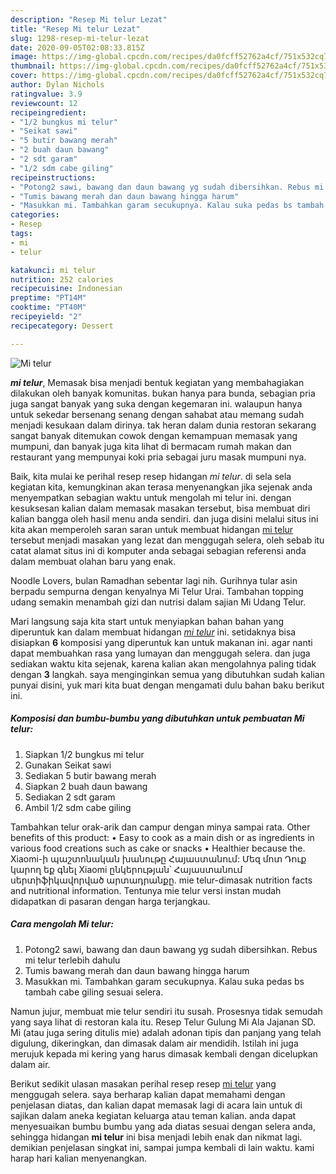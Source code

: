 ```yaml
---
description: "Resep Mi telur Lezat"
title: "Resep Mi telur Lezat"
slug: 1298-resep-mi-telur-lezat
date: 2020-09-05T02:08:33.815Z
image: https://img-global.cpcdn.com/recipes/da0fcff52762a4cf/751x532cq70/mi-telur-foto-resep-utama.jpg
thumbnail: https://img-global.cpcdn.com/recipes/da0fcff52762a4cf/751x532cq70/mi-telur-foto-resep-utama.jpg
cover: https://img-global.cpcdn.com/recipes/da0fcff52762a4cf/751x532cq70/mi-telur-foto-resep-utama.jpg
author: Dylan Nichols
ratingvalue: 3.9
reviewcount: 12
recipeingredient:
- "1/2 bungkus mi telur"
- "Seikat sawi"
- "5 butir bawang merah"
- "2 buah daun bawang"
- "2 sdt garam"
- "1/2 sdm cabe giling"
recipeinstructions:
- "Potong2 sawi, bawang dan daun bawang yg sudah dibersihkan. Rebus mi telur terlebih dahulu"
- "Tumis bawang merah dan daun bawang hingga harum"
- "Masukkan mi. Tambahkan garam secukupnya. Kalau suka pedas bs tambah cabe giling sesuai selera."
categories:
- Resep
tags:
- mi
- telur

katakunci: mi telur 
nutrition: 252 calories
recipecuisine: Indonesian
preptime: "PT14M"
cooktime: "PT40M"
recipeyield: "2"
recipecategory: Dessert

---
```



![Mi telur](https://img-global.cpcdn.com/recipes/da0fcff52762a4cf/751x532cq70/mi-telur-foto-resep-utama.jpg)

<b><i>mi telur</i></b>, Memasak bisa menjadi bentuk kegiatan yang membahagiakan dilakukan oleh banyak komunitas. bukan hanya para bunda, sebagian pria juga sangat banyak yang suka dengan kegemaran ini. walaupun hanya untuk sekedar bersenang senang dengan sahabat atau memang sudah menjadi kesukaan dalam dirinya. tak heran dalam dunia restoran sekarang sangat banyak ditemukan cowok dengan kemampuan memasak yang mumpuni, dan banyak juga kita lihat di bermacam rumah makan dan restaurant yang mempunyai koki pria sebagai juru masak mumpuni nya.

Baik, kita mulai ke perihal resep resep hidangan <i>mi telur</i>. di sela sela kegiatan kita, kemungkinan akan terasa menyenangkan jika sejenak anda menyempatkan sebagian waktu untuk mengolah mi telur ini. dengan kesuksesan kalian dalam memasak masakan tersebut, bisa membuat diri kalian bangga oleh hasil menu anda sendiri. dan juga disini melalui situs ini kita akan memperoleh saran saran untuk membuat hidangan <u>mi telur</u> tersebut menjadi masakan yang lezat dan menggugah selera, oleh sebab itu catat alamat situs ini di komputer anda sebagai sebagian referensi anda dalam membuat olahan baru yang enak.

Noodle Lovers, bulan Ramadhan sebentar lagi nih. Gurihnya tular asin berpadu sempurna dengan kenyalnya Mi Telur Urai. Tambahan topping udang semakin menambah gizi dan nutrisi dalam sajian Mi Udang Telur.


Mari langsung saja kita start untuk menyiapkan bahan bahan yang diperuntuk kan dalam membuat hidangan <u><i>mi telur</i></u> ini. setidaknya bisa disiapkan <b>6</b> komposisi yang diperuntuk kan untuk makanan ini. agar nanti dapat membuahkan rasa yang lumayan dan menggugah selera. dan juga sediakan waktu kita sejenak, karena kalian akan mengolahnya paling tidak dengan <b>3</b> langkah. saya menginginkan semua yang dibutuhkan sudah kalian punyai disini, yuk mari kita buat dengan mengamati dulu bahan baku berikut ini.

<!--inarticleads1-->

##### Komposisi dan bumbu-bumbu yang dibutuhkan untuk pembuatan Mi telur:

1. Siapkan 1/2 bungkus mi telur
1. Gunakan Seikat sawi
1. Sediakan 5 butir bawang merah
1. Siapkan 2 buah daun bawang
1. Sediakan 2 sdt garam
1. Ambil 1/2 sdm cabe giling


Tambahkan telur orak-arik dan campur dengan minya sampai rata. Other benefits of this product: • Easy to cook as a main dish or as ingredients in various food creations such as cake or snacks • Healthier because the. Xiaomi-ի պաշտոնական խանութը Հայաստանում: Մեզ մոտ Դուք կարող եք գնել Xiaomi ընկերության՝ Հայաստանում սերտիֆիկավորված արտադրանքը. mie telur-dimasak nutrition facts and nutritional information. Tentunya mie telur versi instan mudah didapatkan di pasaran dengan harga terjangkau. 

<!--inarticleads2-->

##### Cara mengolah Mi telur:

1. Potong2 sawi, bawang dan daun bawang yg sudah dibersihkan. Rebus mi telur terlebih dahulu
1. Tumis bawang merah dan daun bawang hingga harum
1. Masukkan mi. Tambahkan garam secukupnya. Kalau suka pedas bs tambah cabe giling sesuai selera.


Namun jujur, membuat mie telur sendiri itu susah. Prosesnya tidak semudah yang saya lihat di restoran kala itu. Resep Telur Gulung Mi Ala Jajanan SD. Mi (atau juga sering ditulis mie) adalah adonan tipis dan panjang yang telah digulung, dikeringkan, dan dimasak dalam air mendidih. Istilah ini juga merujuk kepada mi kering yang harus dimasak kembali dengan dicelupkan dalam air. 

Berikut sedikit ulasan masakan perihal resep resep <u>mi telur</u> yang menggugah selera. saya berharap kalian dapat memahami dengan penjelasan diatas, dan kalian dapat memasak lagi di acara lain untuk di sajikan dalam aneka kegiatan keluarga atau teman kalian. anda dapat menyesuaikan bumbu bumbu yang ada diatas sesuai dengan selera anda, sehingga hidangan <b>mi telur</b> ini bisa menjadi lebih enak dan nikmat lagi. demikian penjelasan singkat ini, sampai jumpa kembali di lain waktu. kami harap hari kalian menyenangkan.
